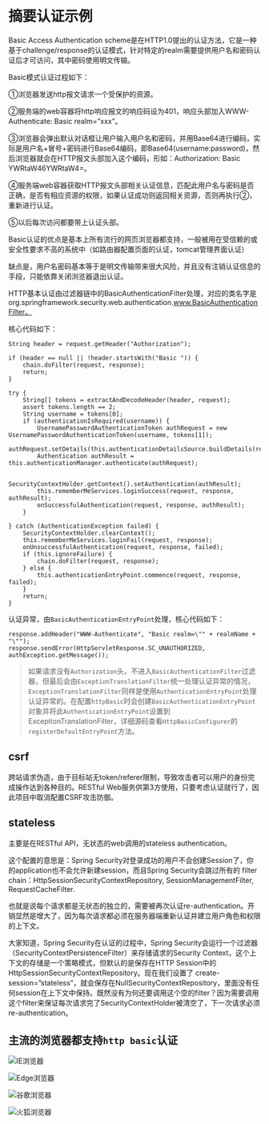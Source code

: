 # 摘要认证示例

Basic Access Authentication scheme是在HTTP1.0提出的认证方法，它是一种基于challenge/response的认证模式，针对特定的realm需要提供用户名和密码认证后才可访问，其中密码使用明文传输。

Basic模式认证过程如下：

①浏览器发送http报文请求一个受保护的资源。

②服务端的web容器将http响应报文的响应码设为401，响应头部加入WWW-Authenticate: Basic realm=”xxx”。

③浏览器会弹出默认对话框让用户输入用户名和密码，并用Base64进行编码，实际是用户名+冒号+密码进行Base64编码，即Base64(username:password)，然后浏览器就会在HTTP报文头部加入这个编码，形如：Authorization: Basic YWRtaW46YWRtaW4=。

④服务端web容器获取HTTP报文头部相关认证信息，匹配此用户名与密码是否正确，是否有相应资源的权限，如果认证成功则返回相关资源，否则再执行②，重新进行认证。

⑤以后每次访问都要带上认证头部。

Basic认证的优点是基本上所有流行的网页浏览器都支持，一般被用在受信赖的或安全性要求不高的系统中（如路由器配置页面的认证，tomcat管理界面认证）

缺点是，用户名密码基本等于是明文传输带来很大风险，并且没有注销认证信息的手段，只能依靠关闭浏览器退出认证。

HTTP基本认证由过滤器链中的BasicAuthenticationFilter处理，对应的类名字是org.springframework.security.web.authentication.www.BasicAuthenticationFilter。

核心代码如下：

```
String header = request.getHeader("Authorization");

if (header == null || !header.startsWith("Basic ")) {
    chain.doFilter(request, response);
    return;
}

try {
    String[] tokens = extractAndDecodeHeader(header, request);
    assert tokens.length == 2;
    String username = tokens[0];
    if (authenticationIsRequired(username)) {
        UsernamePasswordAuthenticationToken authRequest = new UsernamePasswordAuthenticationToken(username, tokens[1]);
        authRequest.setDetails(this.authenticationDetailsSource.buildDetails(request));
        Authentication authResult = this.authenticationManager.authenticate(authRequest);

        SecurityContextHolder.getContext().setAuthentication(authResult);
        this.rememberMeServices.loginSuccess(request, response, authResult);
        onSuccessfulAuthentication(request, response, authResult);
    }

} catch (AuthenticationException failed) {
    SecurityContextHolder.clearContext();
    this.rememberMeServices.loginFail(request, response);
    onUnsuccessfulAuthentication(request, response, failed);
    if (this.ignoreFailure) {
        chain.doFilter(request, response);
    } else {
        this.authenticationEntryPoint.commence(request, response, failed);
    }
    return;
}
```

认证异常，由`BasicAuthenticationEntryPoint`处理，核心代码如下：

```
response.addHeader("WWW-Authenticate", "Basic realm=\"" + realmName + "\"");
response.sendError(HttpServletResponse.SC_UNAUTHORIZED, authException.getMessage());
```

> 如果请求没有`Authorization`头，不进入`BasicAuthenticationFilter`过滤器，但最后会由`ExceptionTranslationFilter`统一处理认证异常的情况，`ExceptionTranslationFilter`同样是使用`AuthenticationEntryPoint`处理认证异常的。在配置`httpBasic`时会创建`BasicAuthenticationEntryPoint`对象并将此`AuthenticationEntryPoint`设置到ExceptionTranslationFilter，详细源码查看`HttpBasicConfigurer`的`registerDefaultEntryPoint`方法。

## csrf

跨站请求伪造，由于目标站无token/referer限制，导致攻击者可以用户的身份完成操作达到各种目的。RESTful Web服务供第3方使用，只要考虑认证就行了，因此项目中取消配置CSRF攻击防御。

## stateless

主要是在RESTful API，无状态的web调用的stateless authentication。

这个配置的意思是：Spring Security对登录成功的用户不会创建Session了，你的application也不会允许新建session，而且Spring Security会跳过所有的 filter chain：HttpSessionSecurityContextRepository, SessionManagementFilter, RequestCacheFilter. 

也就是说每个请求都是无状态的独立的，需要被再次认证re-authentication。开销显然是增大了，因为每次请求都必须在服务器端重新认证并建立用户角色和权限的上下文。

大家知道，Spring Security在认证的过程中，Spring Security会运行一个过滤器（SecurityContextPersistenceFilter）来存储请求的Security Context，这个上下文的存储是一个策略模式，但默认的是保存在HTTP Session中的HttpSessionSecurityContextRepository。现在我们设置了 create-session=”stateless”，就会保存在NullSecurityContextRepository，里面没有任何session在上下文中保持。既然没有为何还要调用这个空的filter？因为需要调用这个filter来保证每次请求完了SecurityContextHolder被清空了，下一次请求必须re-authentication。

## 主流的浏览器都支持`http basic`认证

![IE浏览器](https://raw.githubusercontent.com/zhuzhiou/oauth2-samples/develop/http-basic-sample/screenshot/Internet%20Explorer.png)

![Edge浏览器](https://raw.githubusercontent.com/zhuzhiou/oauth2-samples/develop/http-basic-sample/screenshot/Microsoft%20Edge.png)

![谷歌浏览器](https://raw.githubusercontent.com/zhuzhiou/oauth2-samples/develop/http-basic-sample/screenshot/Google%20Chrome.png)

![火狐浏览器](https://raw.githubusercontent.com/zhuzhiou/oauth2-samples/develop/http-basic-sample/screenshot/Mozilla%20Firefox.png)